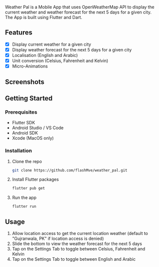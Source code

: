 Weather Pal is a Mobile App that uses OpenWeatherMap API to display the current weather and weather forecast for the next 5 days for a given city. 
The App is built using Flutter and Dart. 


## Features
- [x] Display current weather for a given city
- [x] Display weather forecast for the next 5 days for a given city
- [x] Localisation (English and Arabic)
- [x] Unit conversion (Celsius, Fahrenheit and Kelvin)
- [x] Micro-Animations

## Screenshots



## Getting Started

### Prerequisites

- Flutter SDK
- Android Studio / VS Code
- Android SDK
- Xcode (MacOS only)

### Installation

1. Clone the repo
   ```sh
   git clone https://github.com/flashMve/weather_pal.git
    ```
2. Install Flutter packages
    ```sh
    flutter pub get
    ```
3. Run the app
    ```sh
    flutter run
    ```
## Usage

1. Allow location access to get the current location weather (default to "Gujranwala, PK" if location access is denied)
2. Slide the bottom to view the weather forecast for the next 5 days
3. Tap on the Settings Tab to toggle between Celsius, Fahrenheit and Kelvin
4. Tap on the Settings Tab to toggle between English and Arabic





